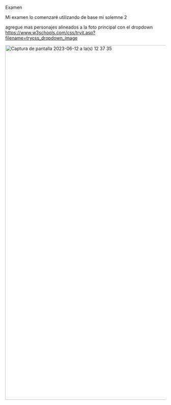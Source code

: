 Examen

Mi examen lo comenzaré utilizando de base mi solemne 2

agregue mas personajes alineados a la foto principal con el dropdown
https://www.w3schools.com/css/tryit.asp?filename=trycss_dropdown_image

<img width="1111" alt="Captura de pantalla 2023-06-12 a la(s) 12 37 35" src="https://github.com/mgdalol/dis9005-2023-1/assets/128399618/0ddae684-474a-41e6-a382-7cd6e6435678">
